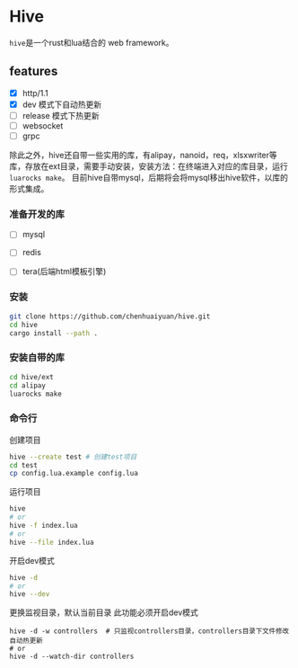 # Hive

`hive`是一个rust和lua结合的 web framework。

## features

- [x] http/1.1
- [x] dev 模式下自动热更新
- [ ] release 模式下热更新
- [ ] websocket
- [ ] grpc

除此之外，hive还自带一些实用的库，有alipay，nanoid，req，xlsxwriter等库，存放在ext目录，需要手动安装，安装方法：在终端进入对应的库目录，运行`luarocks make`。
目前hive自带mysql，后期将会将mysql移出hive软件，以库的形式集成。

### 准备开发的库

- [ ] mysql
- [ ] redis
- [ ] tera(后端html模板引擎)


### 安装

```bash
git clone https://github.com/chenhuaiyuan/hive.git
cd hive
cargo install --path .
```

### 安装自带的库

```bash
cd hive/ext
cd alipay
luarocks make
```

### 命令行

创建项目

```bash
hive --create test # 创建test项目
cd test
cp config.lua.example config.lua
```

运行项目

```bash
hive
# or
hive -f index.lua
# or
hive --file index.lua
```

开启dev模式

```bash
hive -d
# or
hive --dev
```

更换监视目录，默认当前目录
此功能必须开启dev模式

```hash
hive -d -w controllers  # 只监视controllers目录，controllers目录下文件修改自动热更新
# or
hive -d --watch-dir controllers
```
